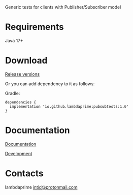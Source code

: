 Generic tests for clients with Publisher/Subscriber model

# Requirements

Java 17+

# Download

[Release versions](pubsubtests/release/CHANGELOG.md)

Or you can add dependency to it as follows:

Gradle:

```
dependencies {
  implementation 'io.github.lambdaprime:pubsubtests:1.0'
}
```

# Documentation

[Documentation](http://portal2.atwebpages.com/pubsubtests)

[Development](DEVELOPMENT.md)

# Contacts

lambdaprime <intid@protonmail.com>
